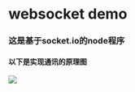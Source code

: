 # websocket demo
### 这是基于socket.io的node程序
#### 以下是实现通讯的原理图
<image src='https://github.com/yyyjjj666/websocket/blob/1.0.0/原理图.png'/>
